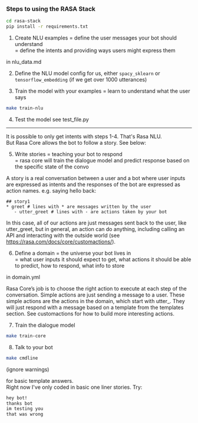 ### Steps to using the RASA Stack

```bash
cd rasa-stack
pip install -r requirements.txt
```

1. Create NLU examples
= define the user messages your bot should understand        
= define the intents and providing ways users might express them         

in nlu_data.md

2. Define the NLU model config
for us, either `spacy_sklearn` or `tensorflow_embedding` (if we get over 1000 utterances)

3. Train the model with your examples
= learn to understand what the user says
```bash
make train-nlu
```

4. Test the model
see test_file.py

---
It is possible to only get intents with steps 1-4. That's Rasa NLU.     
But Rasa Core allows the bot to follow a story. See below:     

5.  Write stories
= teaching your bot to respond      
= rasa core will train the dialogue model and predict response based on the specific state of the convo       

A story is a real conversation between a user and a bot where user inputs are expressed as intents and the responses of the bot are expressed as action names.
e.g. saying hello back:

```
## story1
* greet # lines with * are messages written by the user
   - utter_greet # lines with - are actions taken by your bot
```

In this case, all of our actions are just messages sent back to the user, like utter_greet, but in general, an action can do anything, including calling an API and interacting with the outside world (see https://rasa.com/docs/core/customactions/).

6. Define a domain
= the universe your bot lives in      
= what user inputs it should expect to get, what actions it should be able to predict, how to respond, what info to store       

in domain.yml

Rasa Core’s job is to choose the right action to execute at each step of the conversation. Simple actions are just sending a message to a user. These simple actions are the actions in the domain, which start with utter_. They will just respond with a message based on a template from the templates section. See customactions for how to build more interesting actions.

7. Train the dialogue model
```bash
make train-core
```

8. Talk to your bot
```bash
make cmdline
```
(ignore warnings)

for basic template answers.     
Right now I've only coded in basic one liner stories. Try:
```bash
hey bot!
thanks bot
im testing you
that was wrong
```
